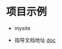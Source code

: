 项目示例
===============

- mysite

- 指导文档地址 [doc](http://uwsgi-docs.readthedocs.org/en/latest/tutorials/Django_and_nginx.html#uwsgi)